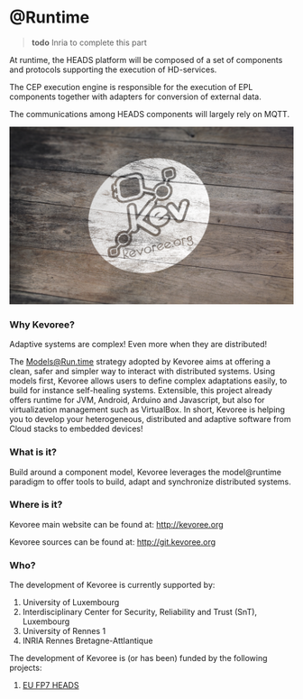 # @Runtime

> **todo** Inria to complete this part

At runtime, the HEADS platform will be composed of a set of components and protocols supporting the execution of HD-services.

The CEP execution engine is responsible for the execution of EPL components together with adapters for conversion of external data.

The communications among HEADS components will largely rely on MQTT.  

![cover](cover.png)

### Why Kevoree?
Adaptive systems are complex! Even more when they are distributed!

The Models@Run.time strategy adopted by Kevoree aims at offering a clean, safer and simpler way to interact with distributed systems. Using models first, Kevoree allows users to define complex adaptations easily, to build for instance self-healing systems. Extensible, this project already offers runtime for JVM, Android, Arduino and Javascript, but also for virtualization management such as VirtualBox. In short, Kevoree is helping you to develop your heterogeneous, distributed and adaptive software from Cloud stacks to embedded devices!

### What is it?
Build around a component model, Kevoree leverages the model@runtime paradigm to offer tools to build, adapt and synchronize distributed systems.

### Where is it?
Kevoree main website can be found at: http://kevoree.org

Kevoree sources can be found at: http://git.kevoree.org

### Who?
The development of Kevoree is currently supported by:

1. University of Luxembourg
2. Interdisciplinary Center for Security, Reliability and Trust (SnT), Luxembourg
3. University of Rennes 1
4. INRIA Rennes Bretagne-Attlantique

The development of Kevoree is (or has been) funded by the following projects:

1. [EU FP7 HEADS](http://heads-project.eu)


